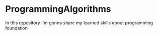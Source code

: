 # ProgrammingAlgorithms
In this repository I'm gonna share my learned skills about programming foundation 
